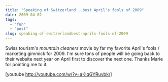 ```yaml
---
title: "Speaking of Switzerland...best April's fools of 2009"
date: 2009-04-02
tags: 
  - "fun"
  - "post"
slug: speaking-of-switzerlandbest-aprils-fools-of-2009
---
```


Swiss tourism's _mountain cleaners_ movie by far my favorite April's fools / marketing gimmick for 2009. I'm sure tons of people will be going back to their website next year on April first to discover the next one. Thanks Marie for pointing me to it.

\[youtube http://youtube.com/w/?v=aKIqGYRuvbk\]
